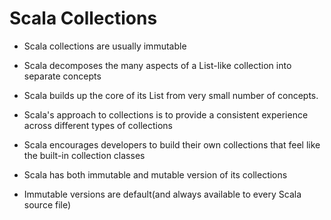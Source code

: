 # Scala Collections

- Scala collections are usually immutable
- Scala decomposes the many aspects of a List-like collection into separate concepts
- Scala builds up the core of its List from very small number of concepts.
- Scala's approach to collections is to provide a consistent experience across
  different types of collections

- Scala encourages developers to build their own collections that feel like the
  built-in collection classes

- Scala has both immutable and mutable version of its collections
- Immutable versions are default(and always available to every Scala source
  file)
